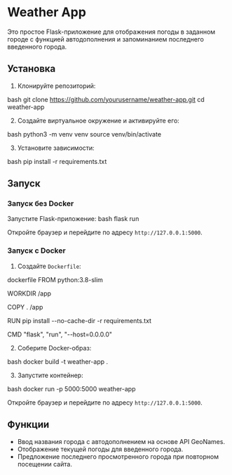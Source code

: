 # Weather App

Это простое Flask-приложение для отображения погоды в заданном городе с функцией автодополнения и запоминанием последнего введенного города.

## Установка

1. Клонируйте репозиторий:
   
bash
   git clone https://github.com/yourusername/weather-app.git
   cd weather-app
   

2. Создайте виртуальное окружение и активируйте его:
   
bash
   python3 -m venv venv
   source venv/bin/activate
   

3. Установите зависимости:
   
bash
   pip install -r requirements.txt
   

## Запуск

### Запуск без Docker

Запустите Flask-приложение:
bash
flask run

Откройте браузер и перейдите по адресу `http://127.0.0.1:5000`.

### Запуск с Docker

1. Создайте `Dockerfile`:

   
dockerfile
   FROM python:3.8-slim

   WORKDIR /app

   COPY . /app

   RUN pip install --no-cache-dir -r requirements.txt

   CMD "flask", "run", "--host=0.0.0.0"
   

2. Соберите Docker-образ:
   
bash
   docker build -t weather-app .
   

3. Запустите контейнер:
   
bash
   docker run -p 5000:5000 weather-app
   

Откройте браузер и перейдите по адресу `http://127.0.0.1:5000`.

## Функции

- Ввод названия города с автодополнением на основе API GeoNames.
- Отображение текущей погоды для введенного города.
- Предложение последнего просмотренного города при повторном посещении сайта.

